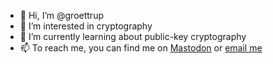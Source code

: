 - 👋 Hi, I’m @groettrup
- 👀 I’m interested in cryptography
- 🌱 I’m currently learning about public-key cryptography
- 📫 To reach me, you can find me on <a rel="me" href="https://social.tchncs.de/@groettrup">Mastodon</a> or <a href="mailto:groettrup@posteo.de">email me</a> 

<!---
groettrup/groettrup is a ✨ special ✨ repository because its `README.md` (this file) appears on your GitHub profile.
You can click the Preview link to take a look at your changes.
--->
